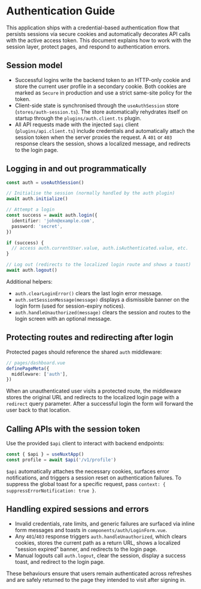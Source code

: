 # Authentication Guide

This application ships with a credential-based authentication flow that persists
sessions via secure cookies and automatically decorates API calls with the
active access token. This document explains how to work with the session layer,
protect pages, and respond to authentication errors.

## Session model

- Successful logins write the backend token to an HTTP-only cookie and store
  the current user profile in a secondary cookie. Both cookies are marked as
  `Secure` in production and use a strict same-site policy for the token.
- Client-side state is synchronised through the `useAuthSession` store
  (`stores/auth-session.ts`). The store automatically rehydrates itself on
  startup through the `plugins/auth.client.ts` plugin.
- All API requests made with the injected `$api` client
  (`plugins/api.client.ts`) include credentials and automatically attach the
  session token when the server proxies the request. A `401` or `403` response
  clears the session, shows a localized message, and redirects to the login
  page.

## Logging in and out programmatically

```ts
const auth = useAuthSession()

// Initialise the session (normally handled by the auth plugin)
await auth.initialize()

// Attempt a login
const success = await auth.login({
  identifier: 'john@example.com',
  password: 'secret',
})

if (success) {
  // access auth.currentUser.value, auth.isAuthenticated.value, etc.
}

// Log out (redirects to the localized login route and shows a toast)
await auth.logout()
```

Additional helpers:

- `auth.clearLoginError()` clears the last login error message.
- `auth.setSessionMessage(message)` displays a dismissible banner on the login
  form (used for session-expiry notices).
- `auth.handleUnauthorized(message)` clears the session and routes to the login
  screen with an optional message.

## Protecting routes and redirecting after login

Protected pages should reference the shared `auth` middleware:

```ts
// pages/dashboard.vue
definePageMeta({
  middleware: ['auth'],
})
```

When an unauthenticated user visits a protected route, the middleware stores the
original URL and redirects to the localized login page with a `redirect`
query parameter. After a successful login the form will forward the user back to
that location.

## Calling APIs with the session token

Use the provided `$api` client to interact with backend endpoints:

```ts
const { $api } = useNuxtApp()
const profile = await $api('/v1/profile')
```

`$api` automatically attaches the necessary cookies, surfaces error
notifications, and triggers a session reset on authentication failures. To
suppress the global toast for a specific request, pass
`context: { suppressErrorNotification: true }`.

## Handling expired sessions and errors

- Invalid credentials, rate limits, and generic failures are surfaced via inline
  form messages and toasts in `components/auth/LoginForm.vue`.
- Any `401`/`403` response triggers `auth.handleUnauthorized`, which clears
  cookies, stores the current path as a return URL, shows a localized "session
  expired" banner, and redirects to the login page.
- Manual logouts call `auth.logout`, clear the session, display a success toast,
  and redirect to the login page.

These behaviours ensure that users remain authenticated across refreshes and are
safely returned to the page they intended to visit after signing in.
